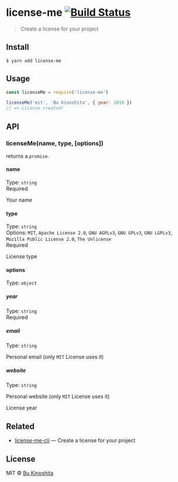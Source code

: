 # license-me [![Build Status](https://travis-ci.org/bukinoshita/license-me.svg?branch=master)](https://travis-ci.org/bukinoshita/license-me)

> Create a license for your project

## Install

```
$ yarn add license-me
```

## Usage

```js
const licenseMe = require('license-me')

licenseMe('mit', 'Bu Kinoshita', { year: 2019 })
// => License created!
```

## API

### licenseMe(name, type, [options])

returns a `promise`.

#### name

Type: `string`<br/>
Required

Your name

#### type

Type: `string`<br/>
Options: `MIT`, `Apache License 2.0`, `GNU AGPLv3`, `GNU GPLv3`, `GNU LGPLv3`, `Mozilla Public License 2.0`, `The Unlicense`<br/>
Required

License type

#### options

Type: `object`

##### year

Type: `string`<br/>
Required

##### email

Type: `string`<br/>

Personal email (only `MIT` License uses it)

##### website

Type: `string`<br/>

Personal website (only `MIT` License uses it)

License year

## Related

- [license-me-cli](https://github.com/bukinoshita/license-me-cli) — Create a license for your project

## License

MIT © [Bu Kinoshita](https://bukinoshita.io)
